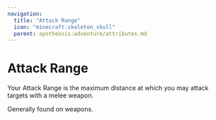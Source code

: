 ```yaml
---
navigation:
  title: "Attack Range"
  icon: "minecraft:skeleton_skull"
  parent: apotheosis:adventure/attributes.md
---
```


# Attack Range

Your <Color id="blue">Attack Range</Color> is the maximum distance at which you may attack targets with a melee weapon.

Generally found on weapons.


